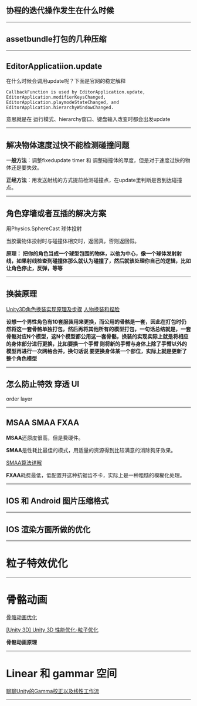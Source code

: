 ## 协程的迭代操作发生在什么时候  

******  

## assetbundle打包的几种压缩 

******  

## EditorApplicatiion.update 

在什么时候会调用update呢？下面是官网的稳定解释

```
CallbackFunction is used by EditorApplication.update, EditorApplication.modifierKeysChanged,
EditorApplication.playmodeStateChanged, and EditorApplication.hierarchyWindowChanged.
```
意思就是在 运行模式、hierarchy窗口、键盘输入改变时都会出发update

******  

## 解决物体速度过快不能检测碰撞问题 

**一般方法**：调整fixedupdate timer 和 调整碰撞体的厚度，但是对于速度过快的物体还是要失效。

**正经方法**：用发送射线的方式提前检测碰撞点，在update里判断是否到达碰撞点。

******  

## 角色穿墙或者互插的解决方案 

用Physics.SphereCast 球体投射

当胶囊物体投射时与碰撞体相交时，返回真，否则返回假。

**原理： 把你的角色当成一个球型包围的物体，以他为中心，像一个球体发射射线，如果射线检查到碰撞体那么就认为碰撞了，然后就该处理你自己的逻辑，比如让角色停止，反弹，等等**
******  

## 换装原理 

[Unity3D角色换装实现原理及步骤](https://blog.csdn.net/chinadana/article/details/50311205) 
[人物换装和捏脸](https://blog.csdn.net/a352614834/article/details/79435549?utm_source=blogxgwz0)

**设想一个男性角色有10套服装用来更换，而公用的骨骼是一套，因此在打包时仍然将这一套骨骼单独打包，然后再将其他所有的模型打包，一句话总结就是，一套骨骼对应N个模型，这N个模型都公用这一套骨骼，换装的实现实际上就是将相应的身体部分进行更换，比如要换一个手臂  则将新的手臂与身体上除了手臂以外的模型再进行一次网格合并，换句话说  要更换身体某一个部位，实际上就是更新了整个角色模型**

****** 

## 怎么防止特效 穿透 UI 

order layer

****** 

## MSAA SMAA FXAA 

**MSAA**还原度很高，但是费硬件。

**SMAA**是性耗比最佳的模式，用适量的资源得到比较满意的消除狗牙效果。  

[SMAA算法详解](https://blog.csdn.net/qezcwx11/article/details/78426052)

**FXAA**耗费最低，低配置开这种抗锯齿不卡，实际上是一种粗糙的模糊化处理。

******  

## IOS 和 Android 图片压缩格式

****** 

## IOS 渲染方面所做的优化

******  

#  粒子特效优化 

****** 

# 骨骼动画

[骨骼动画优化](http://liweizhaolili.blog.163.com/blog/static/162307442018211103921836)  

[[Unity 3D] Unity 3D 性能优化-粒子优化](https://blog.csdn.net/jiexuan357/article/details/52911385)

**骨骼动画原理**

******


# Linear 和 gammar 空间 

[聊聊Unity的Gamma校正以及线性工作流](https://www.cnblogs.com/murongxiaopifu/p/9001314.html)

******
